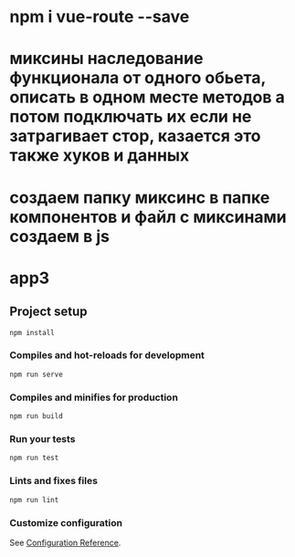 # npm i vue-route --save

# миксины наследование функционала от одного обьета, описать в одном месте методов а потом подключать их если не затрагивает стор, казается это также хуков и данных

# создаем папку миксинс в папке компонентов и файл с миксинами создаем в js

# app3

## Project setup

```
npm install
```

### Compiles and hot-reloads for development

```
npm run serve
```

### Compiles and minifies for production

```
npm run build
```

### Run your tests

```
npm run test
```

### Lints and fixes files

```
npm run lint
```

### Customize configuration

See [Configuration Reference](https://cli.vuejs.org/config/).
